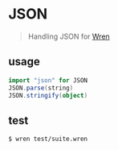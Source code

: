 # JSON

> Handling JSON for [Wren](https://munificent.github.io/wren/)

## usage

```scala
import "json" for JSON
JSON.parse(string)
JSON.stringify(object)
```

## test

```shell
$ wren test/suite.wren
```
